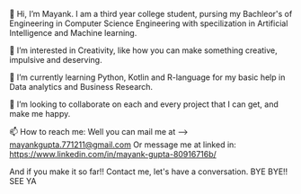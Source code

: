 👋 Hi, I’m Mayank. I am a third year college student, pursing my Bachleor's of Engineering in Computer Science Engineering with specilization in Artificial Intelligence and Machine learning.
 
👀 I’m interested in Creativity, like how you can make something creative, impulsive and deserving.

🌱 I’m currently learning Python, Kotlin and R-language for my basic help in Data analytics and Business Research.

💞️ I’m looking to collaborate on each and every project that I can get, and make me happy.

 📫 How to reach me: Well you can mail me at --> mayankgupta.771211@gmail.com 
                     Or message me at linked in: https://www.linkedin.com/in/mayank-gupta-80916716b/


And if you make it so far!! Contact me, let's have a conversation.
BYE BYE!! SEE YA
